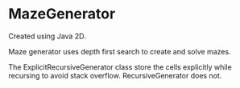 # MazeGenerator

Created using Java 2D.

Maze generator uses depth first search to create and solve mazes. 

The ExplicitRecursiveGenerator class store the cells explicitly while recursing to avoid stack overflow. RecursiveGenerator does not.
